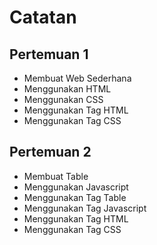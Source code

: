 # Catatan

## Pertemuan 1

- Membuat Web Sederhana
- Menggunakan HTML
- Menggunakan CSS
- Menggunakan Tag HTML
- Menggunakan Tag CSS

## Pertemuan 2

- Membuat Table
- Menggunakan Javascript
- Menggunakan Tag Table
- Menggunakan Tag Javascript
- Menggunakan Tag HTML
- Menggunakan Tag CSS
